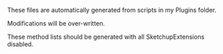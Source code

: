 These files are automatically generated from scripts in my Plugins folder.

Modifications will be over-written.

These method lists should be generated with all SketchupExtensions disabled.
